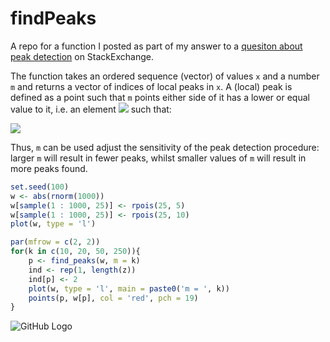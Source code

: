 # findPeaks

A repo for a function I posted as part of my answer to a [quesiton about peak detection](http://stats.stackexchange.com/questions/22974/how-to-find-local-peaks-valleys-in-a-series-of-data/164830#164830) on StackExchange.

The function takes an ordered sequence (vector) of values `x` and a number `m` and returns a vector of indices of local peaks in `x`. A (local) peak is defined as a point such that `m` points either side of it has a lower or equal value to it, i.e. an element ![](http://www.sciweavers.org/download/Tex2Img_1492645732.jpg) such that: 

![](http://www.sciweavers.org/download/Tex2Img_1492646181.jpg)

 Thus, `m`  can be used adjust the sensitivity of the peak detection procedure: larger `m` will result in fewer peaks, whilst smaller values of `m` will result in more peaks found. 

```r
set.seed(100)
w <- abs(rnorm(1000))
w[sample(1 : 1000, 25)] <- rpois(25, 5)
w[sample(1 : 1000, 25)] <- rpois(25, 10)
plot(w, type = 'l')

par(mfrow = c(2, 2))
for(k in c(10, 20, 50, 250)){
	p <- find_peaks(w, m = k)
	ind <- rep(1, length(z))
	ind[p] <- 2
	plot(w, type = 'l', main = paste0('m = ', k))
	points(p, w[p], col = 'red', pch = 19)
}
```

![GitHub Logo](https://raw.githubusercontent.com/stas-g/findPeaks/master/findpeaks-pics.png)
